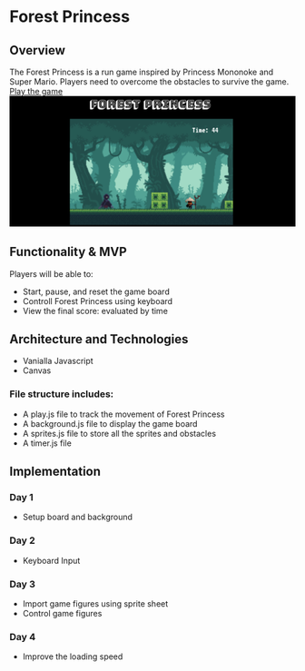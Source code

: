 # Forest Princess 
## Overview
   The Forest Princess is a run game inspired by Princess Mononoke and Super Mario. Players need to overcome the obstacles to survive the game. 
   [Play the game](https://bettinapy.github.io/ForestPrincess/) 
![](https://github.com/Bettinapy/ForestPrincess/blob/master/forestprincess.png)

## Functionality & MVP
Players will be able to:
* Start, pause, and reset the game board
* Controll Forest Princess using keyboard 
* View the final score: evaluated by time 

## Architecture and Technologies
* Vanialla Javascript
* Canvas

### File structure includes:
* A play.js file to track the movement of Forest Princess
* A background.js file to display the game board
* A sprites.js file to store all the sprites and obstacles
* A timer.js file

## Implementation
### Day 1
* Setup board and background
### Day 2
* Keyboard Input
### Day 3
* Import game figures using sprite sheet
* Control game figures
### Day 4
* Improve the loading speed
